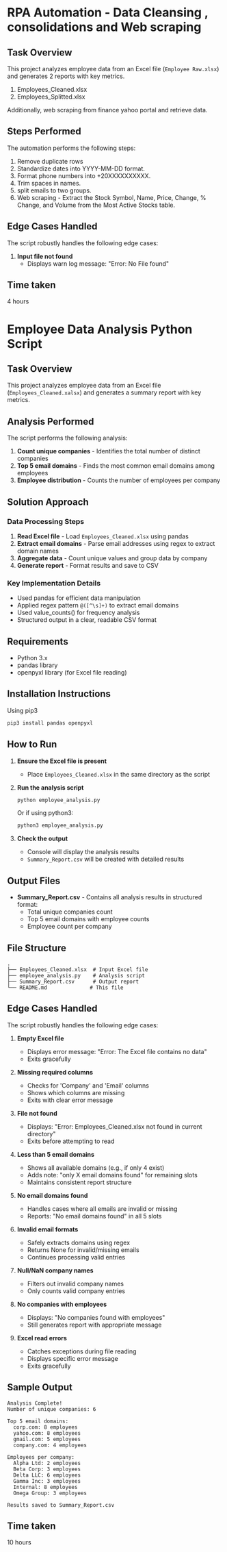# RPA Automation - Data Cleansing , consolidations and Web scraping

## Task Overview
This project analyzes employee data from an Excel file (`Employee Raw.xlsx`) and generates 2 reports with key metrics.
1. Employees_Cleaned.xlsx
2. Employees_Splitted.xlsx

Additionally, web scraping from finance yahoo portal and retrieve data.


## Steps Performed
The automation performs the following steps:

1. Remove duplicate rows
2. Standardize dates into YYYY-MM-DD format.
3. Format phone numbers into +20XXXXXXXXXX.
4. Trim spaces in names.
5. split emails to two groups.
6. Web scraping - Extract the Stock Symbol, Name, Price, Change, % Change, and Volume from the Most Active Stocks table.


## Edge Cases Handled

The script robustly handles the following edge cases:

1. **Input file not found**
   - Displays warn log message: "Error: No File found"

## Time taken
4 hours

# Employee Data Analysis Python Script

## Task Overview
This project analyzes employee data from an Excel file (`Employees_Cleaned.xalsx`) and generates a summary report with key metrics.

## Analysis Performed
The script performs the following analysis:
1. **Count unique companies** - Identifies the total number of distinct companies
2. **Top 5 email domains** - Finds the most common email domains among employees
3. **Employee distribution** - Counts the number of employees per company

## Solution Approach

### Data Processing Steps
1. **Read Excel file** - Load `Employees_Cleaned.xlsx` using pandas
2. **Extract email domains** - Parse email addresses using regex to extract domain names
3. **Aggregate data** - Count unique values and group data by company
4. **Generate report** - Format results and save to CSV

### Key Implementation Details
- Used pandas for efficient data manipulation
- Applied regex pattern `@([^\s]+)` to extract email domains
- Used value_counts() for frequency analysis
- Structured output in a clear, readable CSV format

## Requirements
- Python 3.x
- pandas library
- openpyxl library (for Excel file reading)

## Installation Instructions

Using pip3
```bash
pip3 install pandas openpyxl
```

## How to Run

1. **Ensure the Excel file is present**
   - Place `Employees_Cleaned.xlsx` in the same directory as the script

2. **Run the analysis script**
   ```bash
   python employee_analysis.py
   ```
   Or if using python3:
   ```bash
   python3 employee_analysis.py
   ```

3. **Check the output**
   - Console will display the analysis results
   - `Summary_Report.csv` will be created with detailed results

## Output Files
- **Summary_Report.csv** - Contains all analysis results in structured format:
  - Total unique companies count
  - Top 5 email domains with employee counts
  - Employee count per company

## File Structure
```
.
├── Employees_Cleaned.xlsx  # Input Excel file
├── employee_analysis.py    # Analysis script
├── Summary_Report.csv      # Output report
└── README.md              # This file
```

## Edge Cases Handled

The script robustly handles the following edge cases:

1. **Empty Excel file**
   - Displays error message: "Error: The Excel file contains no data"
   - Exits gracefully

2. **Missing required columns**
   - Checks for 'Company' and 'Email' columns
   - Shows which columns are missing
   - Exits with clear error message

3. **File not found**
   - Displays: "Error: Employees_Cleaned.xlsx not found in current directory"
   - Exits before attempting to read

4. **Less than 5 email domains**
   - Shows all available domains (e.g., if only 4 exist)
   - Adds note: "only X email domains found" for remaining slots
   - Maintains consistent report structure

5. **No email domains found**
   - Handles cases where all emails are invalid or missing
   - Reports: "No email domains found" in all 5 slots

6. **Invalid email formats**
   - Safely extracts domains using regex
   - Returns None for invalid/missing emails
   - Continues processing valid entries

7. **Null/NaN company names**
   - Filters out invalid company names
   - Only counts valid company entries

8. **No companies with employees**
   - Displays: "No companies found with employees"
   - Still generates report with appropriate message

9. **Excel read errors**
   - Catches exceptions during file reading
   - Displays specific error message
   - Exits gracefully


## Sample Output
```
Analysis Complete!
Number of unique companies: 6

Top 5 email domains:
  corp.com: 8 employees
  yahoo.com: 8 employees
  gmail.com: 5 employees
  company.com: 4 employees

Employees per company:
  Alpha Ltd: 2 employees
  Beta Corp: 3 employees
  Delta LLC: 6 employees
  Gamma Inc: 3 employees
  Internal: 8 employees
  Omega Group: 3 employees

Results saved to Summary_Report.csv
```
## Time taken
10 hours
